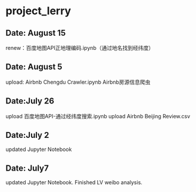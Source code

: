 # project_lerry
## Date: August 15
renew：百度地图API正地理编码.ipynb（通过地名找到经纬度）


## Date: August 5
upload: Airbnb Chengdu Crawler.ipynb
Airbnb房源信息爬虫

## Date:July 26
upload 百度地图API-通过经纬度搜索.ipynb
upload Airbnb Beijing Review.csv

## Date:July 2

updated Jupyter Notebook

## Date: July7

updated Jupyter Notebook. Finished LV weibo analysis.
